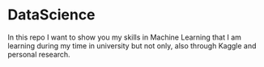 # DataScience

In this repo I want to show you my skills in Machine Learning that I am learning during my time in university but not only, also through Kaggle and personal research.
